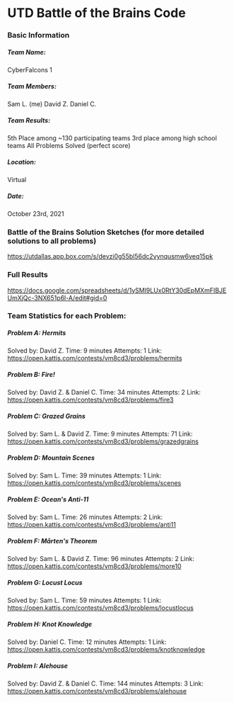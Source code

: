 # UTD Battle of the Brains Code

### Basic Information
##### Team Name:
CyberFalcons 1
##### Team Members:
Sam L. (me)
David Z.
Daniel C.
##### Team Results:
5th Place among  ~130 participating teams
3rd place among high school teams
All Problems Solved (perfect score)
##### Location:
Virtual
##### Date:
October 23rd, 2021

### Battle of the Brains Solution Sketches (for more detailed solutions to all problems)
https://utdallas.app.box.com/s/devzi0g55bl56dc2vynqusmw6veq15pk

### Full Results
https://docs.google.com/spreadsheets/d/1ySMl9LUx0RtY30dEpMXmFIBJEUmXjQc-3NX651p6l-A/edit#gid=0

### Team Statistics for each Problem:
##### Problem A: Hermits
Solved by: David Z.
Time: 9 minutes
Attempts: 1
Link: https://open.kattis.com/contests/vm8cd3/problems/hermits

##### Problem B: Fire!
Solved by: David Z. & Daniel C. 
Time: 34 minutes
Attempts: 2
Link: https://open.kattis.com/contests/vm8cd3/problems/fire3

##### Problem C: Grazed Grains
Solved by: Sam L. & David Z.
Time: 9 minutes
Attempts: 71
Link: https://open.kattis.com/contests/vm8cd3/problems/grazedgrains

##### Problem D: Mountain Scenes
Solved by: Sam L.
Time: 39 minutes
Attempts: 1
Link: https://open.kattis.com/contests/vm8cd3/problems/scenes

##### Problem E: Ocean's Anti-11
Solved by: Sam L.
Time: 26 minutes
Attempts: 2
Link: https://open.kattis.com/contests/vm8cd3/problems/anti11

##### Problem F: Mårten's Theorem
Solved by: Sam L. & David Z.
Time: 96 minutes
Attempts: 2
Link: https://open.kattis.com/contests/vm8cd3/problems/more10

##### Problem G: Locust Locus
Solved by: Sam L.
Time: 59 minutes
Attempts: 1
Link: https://open.kattis.com/contests/vm8cd3/problems/locustlocus

##### Problem H: Knot Knowledge
Solved by: Daniel C.
Time: 12 minutes
Attempts: 1
Link: https://open.kattis.com/contests/vm8cd3/problems/knotknowledge

##### Problem I: Alehouse
Solved by: David Z. & Daniel C.
Time: 144 minutes 
Attempts: 3 
Link: https://open.kattis.com/contests/vm8cd3/problems/alehouse


